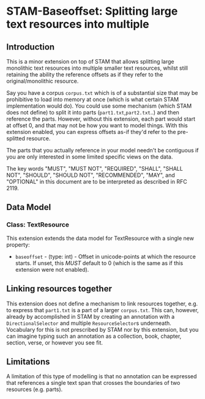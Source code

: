 # STAM-Baseoffset: Splitting large text resources into multiple 

## Introduction

This is a minor extension on top of STAM that allows splitting large monolithic text resources into multiple smaller text resources, whilst still retaining the ability the reference offsets as if they refer to the original/monolithic resource.

Say you have a corpus `corpus.txt` which is of a substantial size that may be prohibitive to load into memory at once (which is what certain STAM implementation would do). You could use some mechanism (which STAM does not define) to split it into parts (`part1.txt`,`part2.txt`..) and then reference the parts. However, without this extension, each part would start at offset 0, and that may not be how you want to model things. With this extension enabled, you can express offsets as-if they'd refer to the pre-splitted resource.

The parts that you actually reference in your model needn't be contiguous if you are only interested in some limited specific views on the data.

The key words "MUST", "MUST NOT", "REQUIRED", "SHALL", "SHALL
NOT", "SHOULD", "SHOULD NOT", "RECOMMENDED",  "MAY", and
"OPTIONAL" in this document are to be interpreted as described in
RFC 2119.

## Data Model

### Class: TextResource

This extension extends the data model for TextResource with a single new property:

* ``baseoffset`` - (type: int) - Offset in unicode-points at which the resource starts. If unset, this *MUST* default to 0 (which is the same as if this extension were not enabled).

## Linking resources together

This extension does not define a mechanism to link resources together, e.g. to express that `part1.txt` is a part of a larger `corpus.txt`. This can, however, already by accomplished in STAM by creating an annotation with a `DirectionalSelector` and multiple `ResourceSelector`s underneath. Vocabulary for this is not prescribed by STAM nor by this extension, but you can imagine typing such an annotation as a collection, book, chapter, section, verse, or however you see fit.

## Limitations

A limitation of this type of modelling is that no annotation can be expressed that references a single text span that crosses the boundaries of two resources (e.g. parts).
